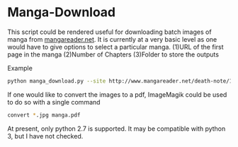 # Manga-Download
This script could be rendered useful for downloading batch images of manga from [mangareader.net](http://www.mangareader.net).
It is currently at a very basic level as one would have to give options to select a particular manga.
(1)URL of the first page in the manga
(2)Number of Chapters
(3)Folder to store the outputs

Example
```sh
python manga_download.py --site http://www.mangareader.net/death-note/1/1 --num_chap 10 --folder dn
```

If one would like to convert the images to a pdf, ImageMagik could be used to do so with a single command
```sh
convert *.jpg manga.pdf
```


At present, only python 2.7 is supported. It may be compatible with python 3, but I have not checked.



